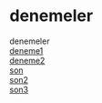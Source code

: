 # denemeler
denemeler
<br>
[deneme1](https://koserb.github.io/denemeler/projeDeneme.html)
<br>
[deneme2](https://koserb.github.io/denemeler/connectFour.html)
<br>
[son](https://koserb.github.io/denemeler/ilkSayfa.html)
<br>
[son2](https://koserb.github.io/denemeler/projeDeneme3.html)
<br>
[son3](https://koserb.github.io/denemeler/projeDeneme4.html)
